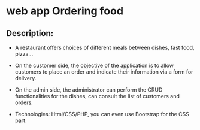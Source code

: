 # web app Ordering food

## Description:

- A restaurant offers choices of different meals between dishes, fast food, pizza...

- On the customer side, the objective of the application is to allow customers to place an order and indicate their information via a form for delivery.

- On the admin side, the administrator can perform the CRUD functionalities for the dishes, can consult the list of customers and orders.

- Technologies: Html/CSS/PHP, you can even use Bootstrap for the CSS part.

